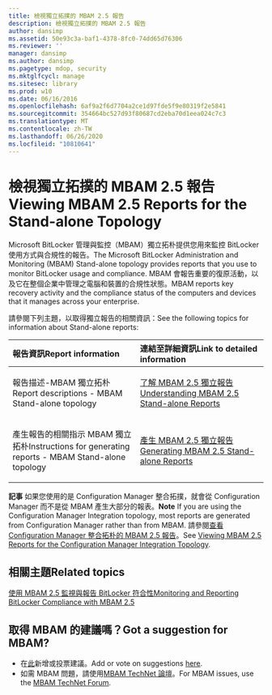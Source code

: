 ```yaml
---
title: 檢視獨立拓撲的 MBAM 2.5 報告
description: 檢視獨立拓撲的 MBAM 2.5 報告
author: dansimp
ms.assetid: 50e93c3a-baf1-4378-8fc0-74dd65d76306
ms.reviewer: ''
manager: dansimp
ms.author: dansimp
ms.pagetype: mdop, security
ms.mktglfcycl: manage
ms.sitesec: library
ms.prod: w10
ms.date: 06/16/2016
ms.openlocfilehash: 6af9a2f6d7704a2ce1d97fde5f9e80319f2e5841
ms.sourcegitcommit: 354664bc527d93f80687cd2eba70d1eea024c7c3
ms.translationtype: MT
ms.contentlocale: zh-TW
ms.lasthandoff: 06/26/2020
ms.locfileid: "10810641"
---
```

# <span data-ttu-id="5809f-103">檢視獨立拓撲的 MBAM 2.5 報告</span><span class="sxs-lookup"><span data-stu-id="5809f-103">Viewing MBAM 2.5 Reports for the Stand-alone Topology</span></span>


<span data-ttu-id="5809f-104">Microsoft BitLocker 管理與監控（MBAM）獨立拓朴提供您用來監控 BitLocker 使用方式與合規性的報告。</span><span class="sxs-lookup"><span data-stu-id="5809f-104">The Microsoft BitLocker Administration and Monitoring (MBAM) Stand-alone topology provides reports that you use to monitor BitLocker usage and compliance.</span></span> <span data-ttu-id="5809f-105">MBAM 會報告重要的復原活動，以及它在整個企業中管理之電腦和裝置的合規性狀態。</span><span class="sxs-lookup"><span data-stu-id="5809f-105">MBAM reports key recovery activity and the compliance status of the computers and devices that it manages across your enterprise.</span></span>

<span data-ttu-id="5809f-106">請參閱下列主題，以取得獨立報告的相關資訊：</span><span class="sxs-lookup"><span data-stu-id="5809f-106">See the following topics for information about Stand-alone reports:</span></span>

<table>
<colgroup>
<col width="50%" />
<col width="50%" />
</colgroup>
<thead>
<tr class="header">
<th align="left"><span data-ttu-id="5809f-107">報告資訊</span><span class="sxs-lookup"><span data-stu-id="5809f-107">Report information</span></span></th>
<th align="left"><span data-ttu-id="5809f-108">連結至詳細資訊</span><span class="sxs-lookup"><span data-stu-id="5809f-108">Link to detailed information</span></span></th>
</tr>
</thead>
<tbody>
<tr class="odd">
<td align="left"><p><span data-ttu-id="5809f-109">報告描述-MBAM 獨立拓朴</span><span class="sxs-lookup"><span data-stu-id="5809f-109">Report descriptions - MBAM Stand-alone topology</span></span></p></td>
<td align="left"><p><a href="understanding-mbam-25-stand-alone-reports.md" data-raw-source="[Understanding MBAM 2.5 Stand-alone Reports](understanding-mbam-25-stand-alone-reports.md)"><span data-ttu-id="5809f-110">了解 MBAM 2.5 獨立報告</span><span class="sxs-lookup"><span data-stu-id="5809f-110">Understanding MBAM 2.5 Stand-alone Reports</span></span></a></p></td>
</tr>
<tr class="even">
<td align="left"><p><span data-ttu-id="5809f-111">產生報告的相關指示 MBAM 獨立拓朴</span><span class="sxs-lookup"><span data-stu-id="5809f-111">Instructions for generating reports - MBAM Stand-alone topology</span></span></p></td>
<td align="left"><p><a href="generating-mbam-25-stand-alone-reports.md" data-raw-source="[Generating MBAM 2.5 Stand-alone Reports](generating-mbam-25-stand-alone-reports.md)"><span data-ttu-id="5809f-112">產生 MBAM 2.5 獨立報告</span><span class="sxs-lookup"><span data-stu-id="5809f-112">Generating MBAM 2.5 Stand-alone Reports</span></span></a></p></td>
</tr>
</tbody>
</table>

 

<span data-ttu-id="5809f-113">**記事** 如果您使用的是 Configuration Manager 整合拓撲，就會從 Configuration Manager 而不是從 MBAM 產生大部分的報表。</span><span class="sxs-lookup"><span data-stu-id="5809f-113">**Note** If you are using the Configuration Manager Integration topology, most reports are generated from Configuration Manager rather than from MBAM.</span></span> <span data-ttu-id="5809f-114">請參閱[查看 Configuration Manager 整合拓朴的 MBAM 2.5 報告](viewing-mbam-25-reports-for-the-configuration-manager-integration-topology.md)。</span><span class="sxs-lookup"><span data-stu-id="5809f-114">See [Viewing MBAM 2.5 Reports for the Configuration Manager Integration Topology](viewing-mbam-25-reports-for-the-configuration-manager-integration-topology.md).</span></span>

 


## <span data-ttu-id="5809f-115">相關主題</span><span class="sxs-lookup"><span data-stu-id="5809f-115">Related topics</span></span>


[<span data-ttu-id="5809f-116">使用 MBAM 2.5 監視與報告 BitLocker 符合性</span><span class="sxs-lookup"><span data-stu-id="5809f-116">Monitoring and Reporting BitLocker Compliance with MBAM 2.5</span></span>](monitoring-and-reporting-bitlocker-compliance-with-mbam-25.md)

 

 

## <span data-ttu-id="5809f-117">取得 MBAM 的建議嗎？</span><span class="sxs-lookup"><span data-stu-id="5809f-117">Got a suggestion for MBAM?</span></span>
- <span data-ttu-id="5809f-118">在[此](http://mbam.uservoice.com/forums/268571-microsoft-bitlocker-administration-and-monitoring)新增或投票建議。</span><span class="sxs-lookup"><span data-stu-id="5809f-118">Add or vote on suggestions [here](http://mbam.uservoice.com/forums/268571-microsoft-bitlocker-administration-and-monitoring).</span></span> 
- <span data-ttu-id="5809f-119">如需 MBAM 問題，請使用[MBAM TechNet 論壇](https://social.technet.microsoft.com/Forums/home?forum=mdopmbam)。</span><span class="sxs-lookup"><span data-stu-id="5809f-119">For MBAM issues, use the [MBAM TechNet Forum](https://social.technet.microsoft.com/Forums/home?forum=mdopmbam).</span></span>



